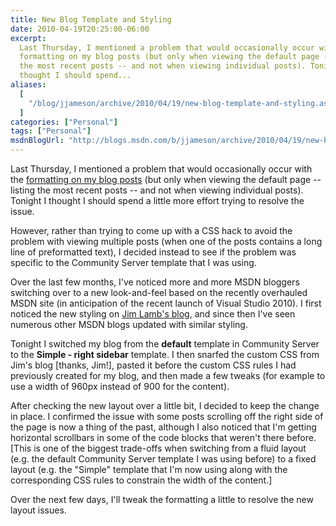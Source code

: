 ```yaml
---
title: New Blog Template and Styling
date: 2010-04-19T20:25:00-06:00
excerpt:
  Last Thursday, I mentioned a problem that would occasionally occur with the
  formatting on my blog posts (but only when viewing the default page -- listing
  the most recent posts -- and not when viewing individual posts). Tonight I
  thought I should spend...
aliases:
  [
    "/blog/jjameson/archive/2010/04/19/new-blog-template-and-styling.aspx",
  ]
categories: ["Personal"]
tags: ["Personal"]
msdnBlogUrl: "http://blogs.msdn.com/b/jjameson/archive/2010/04/19/new-blog-template-and-styling.aspx"
---
```


Last Thursday, I mentioned a problem that would occasionally occur with the
[formatting on my blog posts](/blog/jjameson/2010/04/15/blog-post-formatting-issues)
(but only when viewing the default page -- listing the most recent posts -- and
not when viewing individual posts). Tonight I thought I should spend a little
more effort trying to resolve the issue.

However, rather than trying to come up with a CSS hack to avoid the problem with
viewing multiple posts (when one of the posts contains a long line of
preformatted text), I decided instead to see if the problem was specific to the
Community Server template that I was using.

Over the last few months, I've noticed more and more MSDN bloggers switching
over to a new look-and-feel based on the recently overhauled MSDN site (in
anticipation of the recent launch of Visual Studio 2010). I first noticed the
new styling on [Jim Lamb's blog](http://blogs.msdn.com/jimlamb/), and since then
I've seen numerous other MSDN blogs updated with similar styling.

Tonight I switched my blog from the **default** template in Community Server to
the **Simple - right sidebar** template. I then snarfed the custom CSS from
Jim's blog [thanks, Jim!], pasted it before the custom CSS rules I had
previously created for my blog, and then made a few tweaks (for example to use a
width of 960px instead of 900 for the content).

After checking the new layout over a little bit, I decided to keep the change in
place. I confirmed the issue with some posts scrolling off the right side of the
page is now a thing of the past, although I also noticed that I'm getting
horizontal scrollbars in some of the code blocks that weren't there before.
[This is one of the biggest trade-offs when switching from a fluid layout (e.g.
the default Community Server template I was using before) to a fixed layout
(e.g. the "Simple" template that I'm now using along with the corresponding CSS
rules to constrain the width of the content.]

Over the next few days, I'll tweak the formatting a little to resolve the new
layout issues.
